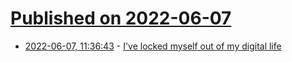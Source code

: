 # [Published on 2022-06-07](index.md)

* [2022-06-07, 11:36:43](https://news.ycombinator.com/item?id=31652650) - [I've locked myself out of my digital life](https://shkspr.mobi/blog/2022/06/ive-locked-myself-out-of-my-digital-life/)
